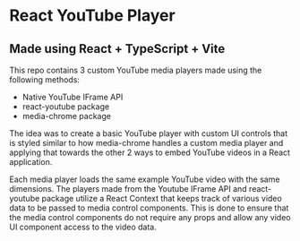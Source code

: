 # React YouTube Player 
## Made using React + TypeScript + Vite

This repo contains 3 custom YouTube media players made using the following methods:
- Native YouTube IFrame API
- react-youtube package
- media-chrome package

The idea was to create a basic YouTube player with custom UI controls that is styled similar to how media-chrome handles a custom media player and applying that towards the other 2 ways to embed YouTube videos in a React application.

Each media player loads the same example YouTube video with the same dimensions. The players made from the Youtube IFrame API and react-youtube package utilize a React Context that keeps track of various video data to be passed to media control components. This is done to ensure that the media control components do not require any props and allow any video UI component access to the video data.